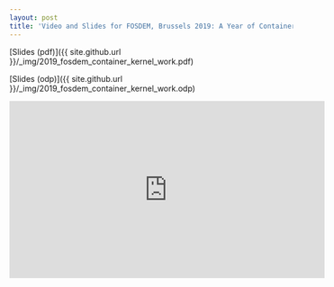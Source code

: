 ```yaml
---
layout: post
title: 'Video and Slides for FOSDEM, Brussels 2019: A Year of Container Kernel work'
---
```


[Slides (pdf)]({{ site.github.url }}/_img/2019_fosdem_container_kernel_work.pdf)

[Slides (odp)]({{ site.github.url }}/_img/2019_fosdem_container_kernel_work.odp)

<iframe width="560" height="315" src="https://gra.mirror.cyberbits.eu/fosdem/2019/UA2.114/containers_kernel_update.webm" frameborder="0" allow="accelerometer; autoplay; encrypted-media; gyroscope; picture-in-picture" allowfullscreen></iframe>
